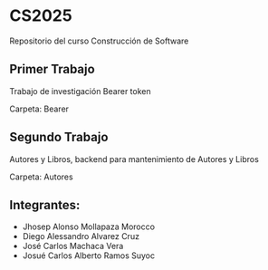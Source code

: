 # CS2025
Repositorio del curso Construcción de Software

## Primer Trabajo

Trabajo de investigación Bearer token

Carpeta: Bearer

## Segundo Trabajo

Autores y Libros, backend para mantenimiento de Autores y Libros

Carpeta: Autores

## Integrantes:
- Jhosep Alonso Mollapaza Morocco
- Diego Alessandro Alvarez Cruz
- José Carlos Machaca Vera
- Josué Carlos Alberto Ramos Suyoc
